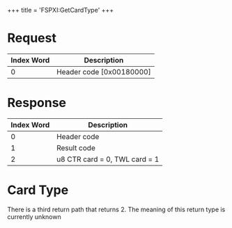 +++
title = 'FSPXI:GetCardType'
+++

# Request

| Index Word | Description                |
|------------|----------------------------|
| 0          | Header code \[0x00180000\] |

# Response

| Index Word | Description                   |
|------------|-------------------------------|
| 0          | Header code                   |
| 1          | Result code                   |
| 2          | u8 CTR card = 0, TWL card = 1 |

# Card Type

There is a third return path that returns 2. The meaning of this return
type is currently unknown